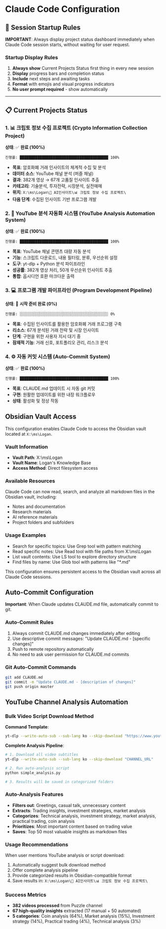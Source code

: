 # Claude Code Configuration

## 🚀 Session Startup Rules

**IMPORTANT**: Always display project status dashboard immediately when Claude Code session starts, without waiting for user request.

### Startup Display Rules
1. **Always show** Current Projects Status first thing in every new session
2. **Display** progress bars and completion status
3. **Include** next steps and awaiting tasks
4. **Format** with emojis and visual progress indicators
5. **No user prompt required** - show automatically

---

## 📋 Current Projects Status

### 1. 📊 크립토 정보 수집 프로젝트 (Crypto Information Collection Project)
**상태**: ✅ **완료 (100%)**
```
진행률: ████████████████████████████████████████ 100%
```
- **목표**: 암호화폐 거래 인사이트의 체계적 수집 및 분석
- **데이터 소스**: YouTube 채널 분석 (퍼즐 채널)  
- **결과**: 382개 영상 → 67개 고품질 인사이트 추출
- **카테고리**: 기술분석, 투자전략, 시장분석, 실전매매
- **위치**: `X:\ms\Logan\🔗 AI인사이트\📊 크립토 정보 수집 프로젝트\`
- **다음 단계**: 수집된 인사이트 기반 프로그램 개발

### 2. 🔧 YouTube 분석 자동화 시스템 (YouTube Analysis Automation System)  
**상태**: ✅ **완료 (100%)**
```
진행률: ████████████████████████████████████████ 100%
```
- **목표**: YouTube 채널 콘텐츠 대량 자동 분석
- **기능**: 스크립트 다운로드, 내용 필터링, 분류, 우선순위 설정
- **도구**: yt-dlp + Python 분석 파이프라인
- **성공률**: 382개 영상 처리, 50개 우선순위 인사이트 추출
- **통합**: 옵시디언 호환 마크다운 출력

### 3. 💻 프로그램 개발 파이프라인 (Program Development Pipeline)
**상태**: 🔄 **시작 준비 완료 (0%)**
```
진행률: ░░░░░░░░░░░░░░░░░░░░░░░░░░░░░░░░░░░░░░░░ 0%
```
- **목표**: 수집된 인사이트를 활용한 암호화폐 거래 프로그램 구축
- **리소스**: 67개 분석된 거래 전략 및 시장 인사이트
- **단계**: 구현을 위한 사용자 지시 대기 중
- **잠재적 기능**: 거래 신호, 포트폴리오 관리, 리스크 분석

### 4. ⚙️ 자동 커밋 시스템 (Auto-Commit System)
**상태**: ✅ **완료 (100%)**  
```
진행률: ████████████████████████████████████████ 100%
```
- **목표**: CLAUDE.md 업데이트 시 자동 git 커밋
- **구현**: 원활한 업데이트를 위한 내장 워크플로우
- **상태**: 활성화 및 정상 작동

## Obsidian Vault Access

This configuration enables Claude Code to access the Obsidian vault located at `X:\ms\Logan`.

### Vault Information
- **Vault Path**: X:\ms\Logan
- **Vault Name**: Logan's Knowledge Base
- **Access Method**: Direct filesystem access

### Available Resources
Claude Code can now read, search, and analyze all markdown files in the Obsidian vault, including:
- Notes and documentation
- Research materials
- AI reference materials
- Project folders and subfolders

### Usage Examples
- Search for specific topics: Use Grep tool with pattern matching
- Read specific notes: Use Read tool with file paths from X:\ms\Logan
- List vault contents: Use LS tool to explore directory structure
- Find files by name: Use Glob tool with patterns like "*.md"

This configuration ensures persistent access to the Obsidian vault across all Claude Code sessions.

## Auto-Commit Configuration

**Important**: When Claude updates CLAUDE.md file, automatically commit to git.

### Auto-Commit Rules
1. Always commit CLAUDE.md changes immediately after editing
2. Use descriptive commit messages: "Update CLAUDE.md - [specific changes]"  
3. Push to remote repository automatically
4. No need to ask user permission for CLAUDE.md commits

### Git Auto-Commit Commands
```bash
git add CLAUDE.md
git commit -m "Update CLAUDE.md - [description of changes]"
git push origin master
```

## YouTube Channel Analysis Automation

### Bulk Video Script Download Method

**Command Template**:
```bash
yt-dlp --write-auto-sub --sub-lang ko --skip-download "https://www.youtube.com/@channel_name"
```

**Complete Analysis Pipeline**:
```bash
# 1. Download all video subtitles
yt-dlp --write-auto-sub --sub-lang ko --skip-download "CHANNEL_URL"

# 2. Run auto-analysis script
python simple_analysis.py

# 3. Results will be saved in categorized folders
```

### Auto-Analysis Features
- **Filters out**: Greetings, casual talk, unnecessary content
- **Extracts**: Trading insights, investment strategies, market analysis
- **Categorizes**: Technical analysis, investment strategy, market analysis, practical trading, coin analysis
- **Prioritizes**: Most important content based on trading value
- **Saves**: Top 50 most valuable insights as markdown files

### Usage Recommendations
When user mentions YouTube analysis or script download:
1. Automatically suggest bulk download method
2. Offer complete analysis pipeline
3. Provide categorized results in Obsidian-compatible format
4. Save results in: `X:\ms\Logan\🔗 AI인사이트\📊 크립토 정보 수집 프로젝트\`

### Success Metrics
- **382 videos processed** from Puzzle channel
- **67 high-quality insights** extracted (17 manual + 50 automated)
- **5 categories**: Coin analysis (64%), Market analysis (15%), Investment strategy (14%), Practical trading (4%), Technical analysis (3%)
